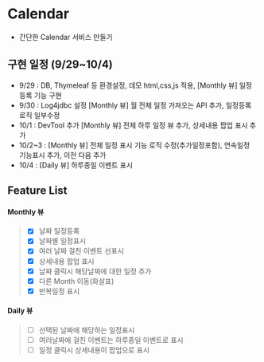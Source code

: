 # Calendar
- 간단한 Calendar 서비스 만들기

## 구현 일정 (9/29~10/4)
- 9/29 : DB, Thymeleaf 등 환경설정, 데모 html,css,js 적용, [Monthly 뷰] 일정등록 기능 구현  
- 9/30 : Log4jdbc 설정 [Monthly 뷰] 월 전체 일정 가져오는 API 추가, 일정등록 로직 일부수정 
- 10/1 : DevTool 추가 [Monthly 뷰] 전체 하루 일정 뷰 추가, 상세내용 팝업 표시 추가
- 10/2~3 : [Monthly 뷰] 전체 일정 표시 기능 로직 수정(추가일정포함), 연속일정 기능표시 추가, 이전 다음 추가 
- 10/4 : [Daily 뷰] 하루종일 이벤트 표시

## Feature List 

#### Monthly 뷰
> - [X] 날짜 일정등록
> - [X] 날짜별 일정표시
> - [X] 여러 날짜 걸친 이벤트 선표시
> - [X] 상세내용 팝업 표시
> - [X] 날짜 클릭시 해당날짜에 대한 일정 추가
> - [X] 다른 Month 이동(화살표)
> - [X] 반복일정 표시

#### Daily 뷰

> - [ ] 선택된 날짜에 해당하는 일정표시
> - [ ] 여러날짜에 걸친 이벤트는 하루종일 이벤트로 표시
> - [ ] 일정 클릭시 상세내용이 팝업으로 표시